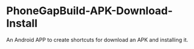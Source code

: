 # PhoneGapBuild-APK-Download-Install
An Android APP to create shortcuts for download an APK and installing it.
